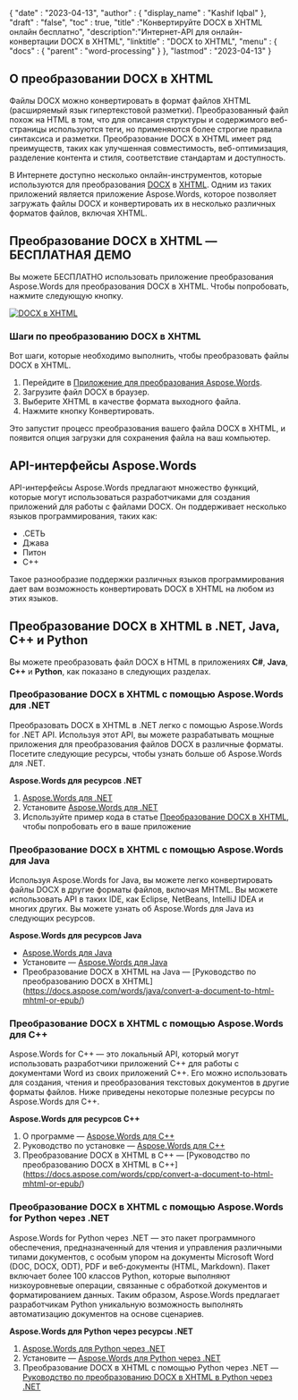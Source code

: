 {
  "date" : "2023-04-13",
  "author" : {
    "display_name" : "Kashif Iqbal"
},
  "draft" : "false",
  "toc" : true,
  "title" :"Конвертируйте DOCX в XHTML онлайн бесплатно",
  "description":"Интернет-API для онлайн-конвертации DOCX в XHTML",
  "linktitle" : "DOCX to XHTML",
  "menu" : {
    "docs" : {
      "parent" : "word-processing"
}
},
  "lastmod" : "2023-04-13"
}

## О преобразовании DOCX в XHTML

Файлы DOCX можно конвертировать в формат файлов XHTML (расширяемый язык гипертекстовой разметки). Преобразованный файл похож на HTML в том, что для описания структуры и содержимого веб-страницы используются теги, но применяются более строгие правила синтаксиса и разметки. Преобразование DOCX в XHTML имеет ряд преимуществ, таких как улучшенная совместимость, веб-оптимизация, разделение контента и стиля, соответствие стандартам и доступность.

В Интернете доступно несколько онлайн-инструментов, которые используются для преобразования [DOCX](/ru/word-processing/) в [XHTML](/ru/web/xhtml/). Одним из таких приложений является приложение Aspose.Words, которое позволяет загружать файлы DOCX и конвертировать их в несколько различных форматов файлов, включая XHTML.

## Преобразование DOCX в XHTML — БЕСПЛАТНАЯ ДЕМО

Вы можете БЕСПЛАТНО использовать приложение преобразования Aspose.Words для преобразования DOCX в XHTML. Чтобы попробовать, нажмите следующую кнопку.

[![DOCX в XHTML](../docx-to-xhtml.png?width=120px&height=60px)](https://products.aspose.app/words/conversion/docx-to-xhtml)


### Шаги по преобразованию DOCX в XHTML

Вот шаги, которые необходимо выполнить, чтобы преобразовать файлы DOCX в XHTML.

1. Перейдите в [Приложение для преобразования Aspose.Words](https://products.aspose.app/words/conversion/docx-to-xhtml).
1. Загрузите файл DOCX в браузер.
1. Выберите XHTML в качестве формата выходного файла.
1. Нажмите кнопку Конвертировать.

Это запустит процесс преобразования вашего файла DOCX в XHTML, и появится опция загрузки для сохранения файла на ваш компьютер.

## API-интерфейсы Aspose.Words

API-интерфейсы Aspose.Words предлагают множество функций, которые могут использоваться разработчиками для создания приложений для работы с файлами DOCX. Он поддерживает несколько языков программирования, таких как:

* .СЕТЬ
* Джава
* Питон
* С++

Такое разнообразие поддержки различных языков программирования дает вам возможность конвертировать DOCX в XHTML на любом из этих языков.

## Преобразование DOCX в XHTML в .NET, Java, C++ и Python

Вы можете преобразовать файл DOCX в HTML в приложениях **C#**, **Java**, **C++** и **Python**, как показано в следующих разделах.

### Преобразование DOCX в XHTML с помощью Aspose.Words для .NET

Преобразовать DOCX в XHTML в .NET легко с помощью Aspose.Words for .NET API. Используя этот API, вы можете разрабатывать мощные приложения для преобразования файлов DOCX в различные форматы. Посетите следующие ресурсы, чтобы узнать больше об Aspose.Words для .NET.

**Aspose.Words для ресурсов .NET**

1. [Aspose.Words для .NET](https://products.aspose.com/words/net/)
1. Установите [Aspose.Words для .NET](https://docs.aspose.com/words/net/installation/)
1. Используйте пример кода в статье [Преобразование DOCX в XHTML](https://docs.aspose.com/words/net/convert-a-document-to-html-mhtml-or-epub/), чтобы попробовать его в ваше приложение

### Преобразование DOCX в XHTML с помощью Aspose.Words для Java

Используя Aspose.Words for Java, вы можете легко конвертировать файлы DOCX в другие форматы файлов, включая MHTML. Вы можете использовать API в таких IDE, как Eclipse, NetBeans, IntelliJ IDEA и многих других. Вы можете узнать об Aspose.Words для Java из следующих ресурсов.

**Aspose.Words для ресурсов Java**

* [Aspose.Words для Java](https://products.aspose.com/words/java/)
* Установите — [Aspose.Words для Java](https://docs.aspose.com/words/java/installation/)
* Преобразование DOCX в XHTML на Java — [Руководство по преобразованию DOCX в XHTML] (https://docs.aspose.com/words/java/convert-a-document-to-html-mhtml-or-epub/)

### Преобразование DOCX в XHTML с помощью Aspose.Words для C++

Aspose.Words for C++ — это локальный API, который могут использовать разработчики приложений C++ для работы с документами Word из своих приложений C++. Его можно использовать для создания, чтения и преобразования текстовых документов в другие форматы файлов. Ниже приведены некоторые полезные ресурсы по Aspose.Words для C++.

**Aspose.Words для ресурсов C++**

1. О программе — [Aspose.Words для C++](https://products.aspose.com/words/cpp/)
1. Руководство по установке — [Aspose.Words для C++](https://docs.aspose.com/words/cpp/installation/)
1. Преобразование DOCX в XHTML в C++ — [Руководство по преобразованию DOCX в XHTML в C++] (https://docs.aspose.com/words/cpp/convert-a-document-to-html-mhtml-or-epub/)

### Преобразование DOCX в XHTML с помощью Aspose.Words for Python через .NET

Aspose.Words for Python через .NET — это пакет программного обеспечения, предназначенный для чтения и управления различными типами документов, с особым упором на документы Microsoft Word (DOC, DOCX, ODT), PDF и веб-документы (HTML, Markdown). Пакет включает более 100 классов Python, которые выполняют низкоуровневые операции, связанные с обработкой документов и форматированием данных. Таким образом, Aspose.Words предлагает разработчикам Python уникальную возможность выполнять автоматизацию документов на основе сценариев.

**Aspose.Words для Python через ресурсы .NET**

1. [Aspose.Words для Python через .NET](https://products.aspose.com/words/python-net/)
1. Установите — [Aspose.Words для Python через .NET](https://releases.aspose.com/words/python/)
1. Преобразование DOCX в XHTML с помощью Python через .NET — [Руководство по преобразованию DOCX в XHTML в Python через .NET](https://docs.aspose.com/words/python-net/convert-a-document-to-html-mhtml-or-epub/)

